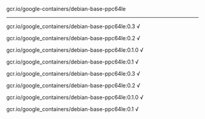gcr.io/google-containers/debian-base-ppc64le 

----
gcr.io/google_containers/debian-base-ppc64le:0.3 √

gcr.io/google_containers/debian-base-ppc64le:0.2 √

gcr.io/google_containers/debian-base-ppc64le:0.1.0 √

gcr.io/google_containers/debian-base-ppc64le:0.1 √

gcr.io/google_containers/debian-base-ppc64le:0.3 √

gcr.io/google_containers/debian-base-ppc64le:0.2 √

gcr.io/google_containers/debian-base-ppc64le:0.1.0 √

gcr.io/google_containers/debian-base-ppc64le:0.1 √

